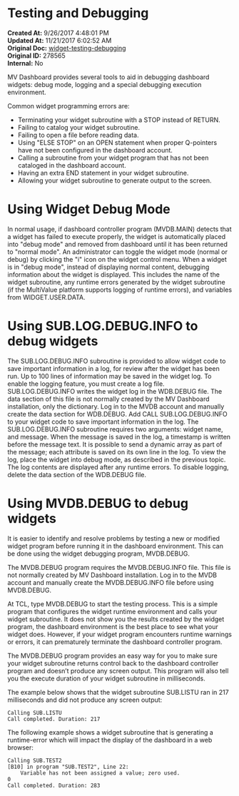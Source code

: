 # Testing and Debugging

<PageHeader />

**Created At:** 9/26/2017 4:48:01 PM  
**Updated At:** 11/21/2017 6:02:52 AM  
**Original Doc:** [widget-testing-debugging](https://docs.zumasys.com/36577-mv-dashboard/widget-testing-debugging)  
**Original ID:** 278565  
**Internal:** No  


MV Dashboard provides several tools to aid in debugging dashboard widgets: debug mode, logging and a special debugging execution environment.

Common widget programming errors are:

- Terminating your widget subroutine with a STOP instead of RETURN.
- Failing to catalog your widget subroutine.
- Failing to open a file before reading data.
- Using "ELSE STOP" on an OPEN statement when proper Q-pointers have not been configured in the dashboard account.
- Calling a subroutine from your widget program that has not been cataloged in the dashboard account.
- Having an extra END statement in your widget subroutine.
- Allowing your widget subroutine to generate output to the screen.


# Using Widget Debug Mode

In normal usage, if dashboard controller program (MVDB.MAIN) detects that a widget has failed to execute properly, the widget is automatically placed into "debug mode" and removed from dashboard until it has been returned to "normal mode". An administrator can toggle the widget mode (normal or debug) by clicking the "i" icon on the widget control menu. When a widget is in "debug mode", instead of displaying normal content, debugging information about the widget is displayed. This includes the name of the widget subroutine, any runtime errors generated by the widget subroutine (if the MultiValue platform supports logging of runtime errors), and variables from WIDGET.USER.DATA.

# Using SUB.LOG.DEBUG.INFO to debug widgets

The SUB.LOG.DEBUG.INFO subroutine is provided to allow widget code to save important information in a log, for review after the widget has been run. Up to 100 lines of information may be saved in the widget log. To enable the logging feature, you must create a log file. SUB.LOG.DEBUG.INFO writes the widget log in the WDB.DEBUG file. The data section of this file is not normally created by the MV Dashboard installation, only the dictionary. Log in to the MVDB account and manually create the data section for WDB.DEBUG. Add CALL SUB.LOG.DEBUG.INFO to your widget code to save important information in the log. The SUB.LOG.DEBUG.INFO subroutine requires two arguments: widget name, and message. When the message is saved in the log, a timestamp is written before the message text. It is possible to send a dynamic array as part of the message; each attribute is saved on its own line in the log. To view the log, place the widget into debug mode, as described in the previous topic. The log contents are displayed after any runtime errors. To disable logging, delete the data section of the WDB.DEBUG file.

# Using MVDB.DEBUG to debug widgets

It is easier to identify and resolve problems by testing a new or modified widget program before running it in the dashboard environment. This can be done using the widget debugging program, MVDB.DEBUG.

The MVDB.DEBUG program requires the MVDB.DEBUG.INFO file. This file is not normally created by MV Dashboard installation. Log in to the MVDB account and manually create the MVDB.DEBUG.INFO file before using MVDB.DEBUG.

At TCL, type MVDB.DEBUG to start the testing process. This is a simple program that configures the widget runtime environment and calls your widget subroutine. It does not show you the results created by the widget program, the dashboard environment is the best place to see what your widget does. However, if your widget program encounters runtime warnings or errors, it can prematurely terminate the dashboard controller program.

The MVDB.DEBUG program provides an easy way for you to make sure your widget subroutine returns control back to the dashboard controller program and doesn’t produce any screen output. This program will also tell you the execute duration of your widget subroutine in milliseconds.

The example below shows that the widget subroutine SUB.LISTU ran in 217 milliseconds and did not produce any screen output:

```
Calling SUB.LISTU 
Call completed. Duration: 217
```

The following example shows a widget subroutine that is generating a runtime-error which will impact the display of the dashboard in a web browser:

```
Calling SUB.TEST2 
[B10] in program "SUB.TEST2", Line 22: 
    Variable has not been assigned a value; zero used. 
0 
Call completed. Duration: 283
```
